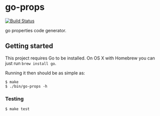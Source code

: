 # go-props
[![Build Status](https://travis-ci.org/MrLYC/go-props.svg?branch=master)](https://travis-ci.org/MrLYC/go-props)

go properties code generator.

## Getting started

This project requires Go to be installed. On OS X with Homebrew you can just run `brew install go`.

Running it then should be as simple as:

```console
$ make
$ ./bin/go-props -h
```

### Testing

```console
$ make test
```
